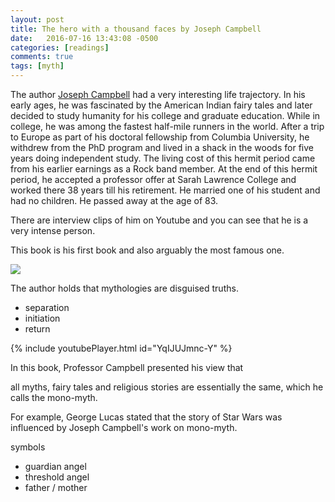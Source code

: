 ```yaml
---
layout: post
title: The hero with a thousand faces by Joseph Campbell
date:   2016-07-16 13:43:08 -0500
categories: [readings]
comments: true
tags: [myth]
---
```

The author [Joseph Campbell](https://en.wikipedia.org/wiki/Joseph_Campbell) had a very interesting life trajectory. 
In his early ages, he was fascinated by the American Indian fairy tales and later decided to study humanity for his college and graduate education. 
While in college, he was among the fastest half-mile runners in the world.
After a trip to Europe as part of his doctoral fellowship from Columbia University, he withdrew from the PhD program and 
lived in a shack in the woods for five years doing independent study. 
The living cost of this hermit period came from his earlier earnings as a Rock band member. 
At the end of this hermit period, he accepted a professor offer at Sarah Lawrence College and worked there 38 years till his retirement.
He married one of his student and had no children. He passed away at the age of 83.

There are interview clips of him on Youtube and you can see that he is a very intense person. 

This book is his first book and also arguably the most famous one. 

<a href="https://www.amazon.com/gp/product/1577315936/ref=as_li_tl?ie=UTF8&camp=1789&creative=9325&creativeASIN=1577315936&linkCode=as2&tag=nosarthur2016-20&linkId=f8458783799868ac322a7210fef5bf29" target="_blank"><img border="0" src="//ws-na.amazon-adsystem.com/widgets/q?_encoding=UTF8&MarketPlace=US&ASIN=1577315936&ServiceVersion=20070822&ID=AsinImage&WS=1&Format=_SL250_&tag=nosarthur2016-20" ></a><img src="//ir-na.amazon-adsystem.com/e/ir?t=nosarthur2016-20&l=am2&o=1&a=1577315936" width="1" height="1" border="0" alt="" style="border:none !important; margin:0px !important;" />

The author holds that mythologies are disguised truths.

* separation
* initiation
* return

{% include youtubePlayer.html id="YqIJUJmnc-Y" %}

In this book, Professor Campbell presented his view that 

all myths, fairy tales and religious stories are essentially the same, which he calls the mono-myth.


For example, George Lucas stated that the story of Star Wars was influenced by Joseph Campbell's work on mono-myth. 

symbols 

* guardian angel
* threshold angel
* father / mother
